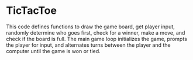 # TicTacToe
This code defines functions to draw the game board, get player input, randomly determine who goes first, check for a winner, make a move, and check if the board is full. The main game loop initializes the game, prompts the player for input, and alternates turns between the player and the computer until the game is won or tied.
